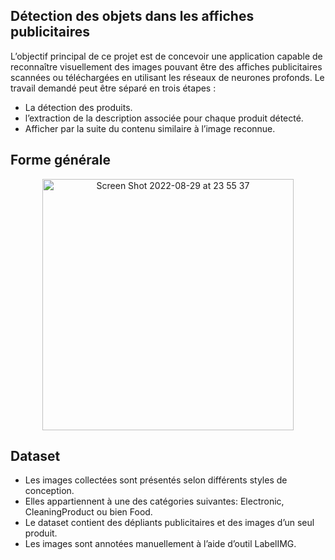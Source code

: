 ## Détection des objets dans les affiches publicitaires

L’objectif principal de ce projet est de concevoir une application capable de reconnaître visuellement des images pouvant être des affiches publicitaires scannées ou téléchargées en utilisant les réseaux de neurones profonds. 
Le travail demandé peut être séparé en trois étapes :
- La détection des produits.
- l’extraction de la description associée pour chaque produit détecté.
- Afficher par la suite du contenu similaire à l’image reconnue.

## Forme générale

<p align="center">

<img width="402" alt="Screen Shot 2022-08-29 at 23 55 37" src="https://user-images.githubusercontent.com/52450718/187312938-aa058ad6-551f-4f9d-9958-399b1b9a3b08.png">
</p>

## Dataset
- Les images collectées sont présentés selon différents styles de conception. 
- Elles appartiennent à une des catégories suivantes: Electronic, CleaningProduct ou bien Food. 
- Le dataset contient des dépliants publicitaires et des images d’un seul produit. 
- Les images sont annotées manuellement à l’aide d’outil LabelIMG.
